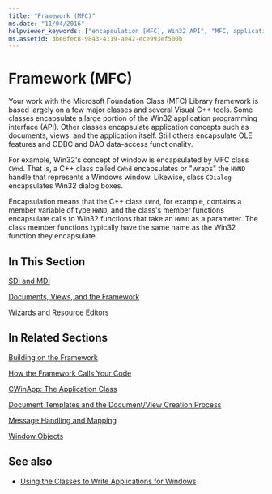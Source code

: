 ```yaml
---
title: "Framework (MFC)"
ms.date: "11/04/2016"
helpviewer_keywords: ["encapsulation [MFC], Win32 API", "MFC, application framework", "wrapper classes [MFC], explained", "Win32 [MFC], API encapsulation by MFC", "application framework [MFC], about MFC application framework", "APIs [MFC], encapsulation by MFC Win32", "encapsulation [MFC]", "Windows API [MFC], encapsulation by MFC", "encapsulated Win32 API [MFC]"]
ms.assetid: 3be0fec8-9843-4119-ae42-ece993ef500b
---
```

# Framework (MFC)

Your work with the Microsoft Foundation Class (MFC) Library framework is based largely on a few major classes and several Visual C++ tools. Some classes encapsulate a large portion of the Win32 application programming interface (API). Other classes encapsulate application concepts such as documents, views, and the application itself. Still others encapsulate OLE features and ODBC and DAO data-access functionality.

For example, Win32's concept of window is encapsulated by MFC class `CWnd`. That is, a C++ class called `CWnd` encapsulates or "wraps" the `HWND` handle that represents a Windows window. Likewise, class `CDialog` encapsulates Win32 dialog boxes.

Encapsulation means that the C++ class `CWnd`, for example, contains a member variable of type `HWND`, and the class's member functions encapsulate calls to Win32 functions that take an `HWND` as a parameter. The class member functions typically have the same name as the Win32 function they encapsulate.

## In This Section

[SDI and MDI](../mfc/sdi-and-mdi.md)

[Documents, Views, and the Framework](../mfc/documents-views-and-the-framework.md)

[Wizards and Resource Editors](../mfc/wizards-and-the-resource-editors.md)

## In Related Sections

[Building on the Framework](../mfc/building-on-the-framework.md)

[How the Framework Calls Your Code](../mfc/how-the-framework-calls-your-code.md)

[CWinApp: The Application Class](../mfc/cwinapp-the-application-class.md)

[Document Templates and the Document/View Creation Process](../mfc/document-templates-and-the-document-view-creation-process.md)

[Message Handling and Mapping](../mfc/message-handling-and-mapping.md)

[Window Objects](../mfc/window-objects.md)

## See also

- [Using the Classes to Write Applications for Windows](../mfc/using-the-classes-to-write-applications-for-windows.md)
